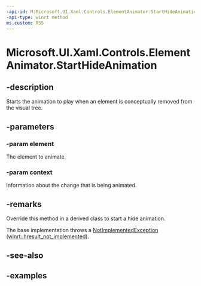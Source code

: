 ```yaml
---
-api-id: M:Microsoft.UI.Xaml.Controls.ElementAnimator.StartHideAnimation(Windows.UI.Xaml.UIElement,Microsoft.UI.Xaml.Controls.AnimationContext)
-api-type: winrt method
ms.custom: RS5
---
```


<!-- Method syntax.
virtual protected void ElementAnimator.StartHideAnimation(UIElement element, AnimationContext context)
-->

# Microsoft.UI.Xaml.Controls.ElementAnimator.StartHideAnimation

## -description

Starts the animation to play when an element is conceptually removed from the visual tree.

## -parameters

### -param element

The element to animate.

### -param context

Information about the change that is being animated.

## -remarks

Override this method in a derived class to start a hide animation.

The base implementation throws a [NotImplementedException](/dotnet/api/system.notimplementedexception) ([winrt::hresult_not_implemented](/uwp/cpp-ref-for-winrt/error-handling/hresult-not-implemented)).

## -see-also

## -examples

